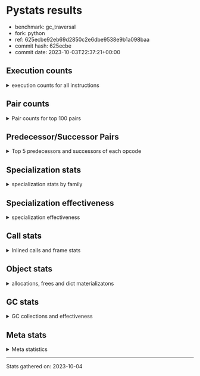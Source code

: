 
# Pystats results

- benchmark: gc_traversal
- fork: python
- ref: 625ecbe92eb69d2850c2e6dbe9538e9b1a098baa
- commit hash: 625ecbe
- commit date: 2023-10-03T22:37:21+00:00

## Execution counts

<details>
<summary> execution counts for all instructions </summary>

|Name | Count | Self | Cumulative | Miss ratio | 
|---|---:|---:|---:|---:|
| LOAD_FAST | 30,158,100 | 16.7% | 16.7% |  |
| STORE_FAST | 30,157,860 | 16.7% | 33.4% |  |
| FOR_ITER_RANGE | 30,092,040 | 16.6% | 50.0% |  |
| JUMP_BACKWARD | 30,031,920 | 16.6% | 66.6% |  |
| STORE_SUBSCR_LIST_INT | 29,970,000 | 16.6% | 83.2% |  |
| LOAD_FAST_LOAD_FAST | 29,970,000 | 16.6% | 99.8% |  |
| LOAD_CONST | 61,980 | 0.0% | 99.8% |  |
| LOAD_GLOBAL_BUILTIN | 60,120 | 0.0% | 99.8% |  |
| GET_ITER | 60,120 | 0.0% | 99.9% |  |
| CALL_BUILTIN_CLASS | 60,120 | 0.0% | 99.9% |  |
| BUILD_LIST | 60,120 | 0.0% | 99.9% |  |
| BINARY_OP | 60,040 | 0.0% | 100.0% |  |
| PUSH_NULL | 7,860 | 0.0% | 100.0% |  |
| LOAD_GLOBAL_MODULE | 7,780 | 0.0% | 100.0% |  |
| LOAD_ATTR_MODULE | 7,720 | 0.0% | 100.0% |  |
| CALL | 4,060 | 0.0% | 100.0% |  |
| CALL_BUILTIN_FAST_WITH_KEYWORDS | 3,840 | 0.0% | 100.0% |  |
| POP_TOP | 1,980 | 0.0% | 100.0% |  |
| POP_JUMP_IF_NOT_NONE | 1,920 | 0.0% | 100.0% |  |
| POP_JUMP_IF_FALSE | 1,920 | 0.0% | 100.0% |  |
| COMPARE_OP_INT | 1,920 | 0.0% | 100.0% |  |
| BINARY_OP_SUBTRACT_FLOAT | 1,920 | 0.0% | 100.0% |  |
| BINARY_OP_ADD_FLOAT | 1,920 | 0.0% | 100.0% | 3.1% |
| RETURN_VALUE | 180 | 0.0% | 100.0% |  |
| RESUME_CHECK | 180 | 0.0% | 100.0% |  |
| LOAD_DEREF | 180 | 0.0% | 100.0% |  |
| CALL_FUNCTION_EX | 120 | 0.0% | 100.0% |  |
| LOAD_GLOBAL | 100 | 0.0% | 100.0% |  |
| NOP | 60 | 0.0% | 100.0% |  |
| LIST_EXTEND | 60 | 0.0% | 100.0% |  |
| COPY_FREE_VARS | 60 | 0.0% | 100.0% |  |
| CALL_PY_EXACT_ARGS | 60 | 0.0% | 100.0% |  |
| CALL_INTRINSIC_1 | 60 | 0.0% | 100.0% |  |
| LOAD_ATTR | 40 | 0.0% | 100.0% |  |


</details>

## Pair counts

<details>
<summary> Pair counts for top 100 pairs </summary>

|Pair | Count | Self | Cumulative | 
|---|---:|---:|---:|
| JUMP_BACKWARD FOR_ITER_RANGE | 30,031,920 | 16.6% | 16.6% |
| FOR_ITER_RANGE STORE_FAST | 30,031,920 | 16.6% | 33.2% |
| STORE_SUBSCR_LIST_INT JUMP_BACKWARD | 29,970,000 | 16.6% | 49.8% |
| STORE_FAST LOAD_FAST_LOAD_FAST | 29,970,000 | 16.6% | 66.4% |
| LOAD_FAST_LOAD_FAST LOAD_FAST | 29,970,000 | 16.6% | 83.0% |
| LOAD_FAST STORE_SUBSCR_LIST_INT | 29,970,000 | 16.6% | 99.5% |
| LOAD_GLOBAL_BUILTIN LOAD_FAST | 60,120 | 0.0% | 99.6% |
| GET_ITER FOR_ITER_RANGE | 60,120 | 0.0% | 99.6% |
| FOR_ITER_RANGE LOAD_FAST | 60,120 | 0.0% | 99.6% |
| CALL_BUILTIN_CLASS GET_ITER | 60,120 | 0.0% | 99.7% |
| STORE_FAST LOAD_GLOBAL_BUILTIN | 60,080 | 0.0% | 99.7% |
| LOAD_FAST CALL_BUILTIN_CLASS | 60,080 | 0.0% | 99.7% |
| STORE_FAST LOAD_CONST | 60,000 | 0.0% | 99.8% |
| STORE_FAST JUMP_BACKWARD | 60,000 | 0.0% | 99.8% |
| LOAD_FAST STORE_FAST | 60,000 | 0.0% | 99.8% |
| LOAD_FAST BINARY_OP | 60,000 | 0.0% | 99.9% |
| LOAD_CONST BUILD_LIST | 60,000 | 0.0% | 99.9% |
| BUILD_LIST LOAD_FAST | 60,000 | 0.0% | 99.9% |
| BINARY_OP STORE_FAST | 60,000 | 0.0% | 100.0% |
| LOAD_ATTR_MODULE PUSH_NULL | 7,720 | 0.0% | 100.0% |
| LOAD_GLOBAL_MODULE LOAD_ATTR_MODULE | 7,700 | 0.0% | 100.0% |
| PUSH_NULL CALL | 3,900 | 0.0% | 100.0% |
| STORE_FAST LOAD_GLOBAL_MODULE | 3,880 | 0.0% | 100.0% |
| STORE_FAST LOAD_FAST | 3,840 | 0.0% | 100.0% |
| PUSH_NULL CALL_BUILTIN_FAST_WITH_KEYWORDS | 3,840 | 0.0% | 100.0% |
| POP_TOP LOAD_GLOBAL_MODULE | 1,920 | 0.0% | 100.0% |
| POP_JUMP_IF_NOT_NONE LOAD_FAST | 1,920 | 0.0% | 100.0% |
| POP_JUMP_IF_FALSE JUMP_BACKWARD | 1,920 | 0.0% | 100.0% |
| LOAD_FAST POP_JUMP_IF_NOT_NONE | 1,920 | 0.0% | 100.0% |
| LOAD_FAST LOAD_GLOBAL_MODULE | 1,920 | 0.0% | 100.0% |
| LOAD_FAST LOAD_CONST | 1,920 | 0.0% | 100.0% |
| LOAD_FAST BINARY_OP_SUBTRACT_FLOAT | 1,920 | 0.0% | 100.0% |
| LOAD_CONST COMPARE_OP_INT | 1,920 | 0.0% | 100.0% |
| COMPARE_OP_INT POP_JUMP_IF_FALSE | 1,920 | 0.0% | 100.0% |
| CALL_BUILTIN_FAST_WITH_KEYWORDS STORE_FAST | 1,920 | 0.0% | 100.0% |
| CALL_BUILTIN_FAST_WITH_KEYWORDS POP_TOP | 1,920 | 0.0% | 100.0% |
| CALL STORE_FAST | 1,920 | 0.0% | 100.0% |
| CALL LOAD_FAST | 1,920 | 0.0% | 100.0% |
| BINARY_OP_SUBTRACT_FLOAT BINARY_OP_ADD_FLOAT | 1,920 | 0.0% | 100.0% |
| BINARY_OP_ADD_FLOAT STORE_FAST | 1,920 | 0.0% | 100.0% |
| PUSH_NULL LOAD_FAST | 120 | 0.0% | 100.0% |
| LOAD_FAST RETURN_VALUE | 120 | 0.0% | 100.0% |
| LOAD_DEREF PUSH_NULL | 120 | 0.0% | 100.0% |
| CALL CALL | 100 | 0.0% | 100.0% |
| STORE_FAST LOAD_GLOBAL | 60 | 0.0% | 100.0% |
| RETURN_VALUE STORE_FAST | 60 | 0.0% | 100.0% |
| RETURN_VALUE RETURN_VALUE | 60 | 0.0% | 100.0% |
| RESUME_CHECK LOAD_DEREF | 60 | 0.0% | 100.0% |
| RESUME_CHECK LOAD_CONST | 60 | 0.0% | 100.0% |
| RESUME_CHECK BUILD_LIST | 60 | 0.0% | 100.0% |
| POP_TOP NOP | 60 | 0.0% | 100.0% |
| NOP LOAD_DEREF | 60 | 0.0% | 100.0% |
| LOAD_GLOBAL_MODULE LOAD_FAST | 60 | 0.0% | 100.0% |
| LOAD_FAST CALL_FUNCTION_EX | 60 | 0.0% | 100.0% |
| LOAD_FAST CALL | 60 | 0.0% | 100.0% |
| LOAD_FAST BUILD_LIST | 60 | 0.0% | 100.0% |
| LOAD_DEREF LIST_EXTEND | 60 | 0.0% | 100.0% |
| LOAD_CONST STORE_FAST | 60 | 0.0% | 100.0% |
| LIST_EXTEND CALL_INTRINSIC_1 | 60 | 0.0% | 100.0% |
| COPY_FREE_VARS RESUME_CHECK | 60 | 0.0% | 100.0% |
| CALL_PY_EXACT_ARGS RESUME_CHECK | 60 | 0.0% | 100.0% |
| CALL_INTRINSIC_1 CALL_FUNCTION_EX | 60 | 0.0% | 100.0% |
| CALL_FUNCTION_EX RESUME_CHECK | 60 | 0.0% | 100.0% |
| CALL_FUNCTION_EX COPY_FREE_VARS | 60 | 0.0% | 100.0% |
| CALL POP_TOP | 60 | 0.0% | 100.0% |
| BUILD_LIST STORE_FAST | 60 | 0.0% | 100.0% |
| BUILD_LIST LOAD_DEREF | 60 | 0.0% | 100.0% |
| RETURN_VALUE LOAD_GLOBAL | 40 | 0.0% | 100.0% |
| LOAD_GLOBAL LOAD_GLOBAL_MODULE | 40 | 0.0% | 100.0% |
| LOAD_GLOBAL LOAD_GLOBAL_BUILTIN | 40 | 0.0% | 100.0% |
| LOAD_FAST CALL_PY_EXACT_ARGS | 40 | 0.0% | 100.0% |
| CALL CALL_BUILTIN_CLASS | 40 | 0.0% | 100.0% |
| BINARY_OP BINARY_OP | 40 | 0.0% | 100.0% |
| RETURN_VALUE LOAD_GLOBAL_MODULE | 20 | 0.0% | 100.0% |
| LOAD_GLOBAL_MODULE LOAD_ATTR | 20 | 0.0% | 100.0% |
| LOAD_GLOBAL LOAD_ATTR | 20 | 0.0% | 100.0% |
| LOAD_ATTR PUSH_NULL | 20 | 0.0% | 100.0% |
| LOAD_ATTR LOAD_ATTR_MODULE | 20 | 0.0% | 100.0% |
| CALL CALL_PY_EXACT_ARGS | 20 | 0.0% | 100.0% |


</details>

## Predecessor/Successor Pairs

<details>
<summary> Top 5 predecessors and successors of each opcode </summary>

### GET_ITER

<details>
<summary> Successors and predecessors for GET_ITER </summary>

|Predecessors | Count | Percentage | 
|---|---:|---:|
| CALL_BUILTIN_CLASS | 60,120 | 100.0% |

|Successors | Count | Percentage | 
|---|---:|---:|
| FOR_ITER_RANGE | 60,120 | 100.0% |


</details>

### NOP

<details>
<summary> Successors and predecessors for NOP </summary>

|Predecessors | Count | Percentage | 
|---|---:|---:|
| POP_TOP | 60 | 100.0% |

|Successors | Count | Percentage | 
|---|---:|---:|
| LOAD_DEREF | 60 | 100.0% |


</details>

### POP_TOP

<details>
<summary> Successors and predecessors for POP_TOP </summary>

|Predecessors | Count | Percentage | 
|---|---:|---:|
| CALL_BUILTIN_FAST_WITH_KEYWORDS | 1,920 | 97.0% |
| CALL | 60 | 3.0% |

|Successors | Count | Percentage | 
|---|---:|---:|
| LOAD_GLOBAL_MODULE | 1,920 | 97.0% |
| NOP | 60 | 3.0% |


</details>

### PUSH_NULL

<details>
<summary> Successors and predecessors for PUSH_NULL </summary>

|Predecessors | Count | Percentage | 
|---|---:|---:|
| LOAD_ATTR_MODULE | 7,720 | 98.2% |
| LOAD_DEREF | 120 | 1.5% |
| LOAD_ATTR | 20 | 0.3% |

|Successors | Count | Percentage | 
|---|---:|---:|
| CALL | 3,900 | 49.6% |
| CALL_BUILTIN_FAST_WITH_KEYWORDS | 3,840 | 48.9% |
| LOAD_FAST | 120 | 1.5% |


</details>

### RETURN_VALUE

<details>
<summary> Successors and predecessors for RETURN_VALUE </summary>

|Predecessors | Count | Percentage | 
|---|---:|---:|
| LOAD_FAST | 120 | 66.7% |
| RETURN_VALUE | 60 | 33.3% |

|Successors | Count | Percentage | 
|---|---:|---:|
| STORE_FAST | 60 | 33.3% |
| RETURN_VALUE | 60 | 33.3% |
| LOAD_GLOBAL | 40 | 22.2% |
| LOAD_GLOBAL_MODULE | 20 | 11.1% |


</details>

### BINARY_OP

<details>
<summary> Successors and predecessors for BINARY_OP </summary>

|Predecessors | Count | Percentage | 
|---|---:|---:|
| LOAD_FAST | 60,000 | 99.9% |
| BINARY_OP | 40 | 0.1% |

|Successors | Count | Percentage | 
|---|---:|---:|
| STORE_FAST | 60,000 | 99.9% |
| BINARY_OP | 40 | 0.1% |


</details>

### BUILD_LIST

<details>
<summary> Successors and predecessors for BUILD_LIST </summary>

|Predecessors | Count | Percentage | 
|---|---:|---:|
| LOAD_CONST | 60,000 | 99.8% |
| RESUME_CHECK | 60 | 0.1% |
| LOAD_FAST | 60 | 0.1% |

|Successors | Count | Percentage | 
|---|---:|---:|
| LOAD_FAST | 60,000 | 99.8% |
| STORE_FAST | 60 | 0.1% |
| LOAD_DEREF | 60 | 0.1% |


</details>

### CALL

<details>
<summary> Successors and predecessors for CALL </summary>

|Predecessors | Count | Percentage | 
|---|---:|---:|
| PUSH_NULL | 3,900 | 96.1% |
| CALL | 100 | 2.5% |
| LOAD_FAST | 60 | 1.5% |

|Successors | Count | Percentage | 
|---|---:|---:|
| STORE_FAST | 1,920 | 47.3% |
| LOAD_FAST | 1,920 | 47.3% |
| CALL | 100 | 2.5% |
| POP_TOP | 60 | 1.5% |
| CALL_BUILTIN_CLASS | 40 | 1.0% |


</details>

### CALL_FUNCTION_EX

<details>
<summary> Successors and predecessors for CALL_FUNCTION_EX </summary>

|Predecessors | Count | Percentage | 
|---|---:|---:|
| LOAD_FAST | 60 | 50.0% |
| CALL_INTRINSIC_1 | 60 | 50.0% |

|Successors | Count | Percentage | 
|---|---:|---:|
| RESUME_CHECK | 60 | 50.0% |
| COPY_FREE_VARS | 60 | 50.0% |


</details>

### CALL_INTRINSIC_1

<details>
<summary> Successors and predecessors for CALL_INTRINSIC_1 </summary>

|Predecessors | Count | Percentage | 
|---|---:|---:|
| LIST_EXTEND | 60 | 100.0% |

|Successors | Count | Percentage | 
|---|---:|---:|
| CALL_FUNCTION_EX | 60 | 100.0% |


</details>

### COPY_FREE_VARS

<details>
<summary> Successors and predecessors for COPY_FREE_VARS </summary>

|Predecessors | Count | Percentage | 
|---|---:|---:|
| CALL_FUNCTION_EX | 60 | 100.0% |

|Successors | Count | Percentage | 
|---|---:|---:|
| RESUME_CHECK | 60 | 100.0% |


</details>

### JUMP_BACKWARD

<details>
<summary> Successors and predecessors for JUMP_BACKWARD </summary>

|Predecessors | Count | Percentage | 
|---|---:|---:|
| STORE_SUBSCR_LIST_INT | 29,970,000 | 99.8% |
| STORE_FAST | 60,000 | 0.2% |
| POP_JUMP_IF_FALSE | 1,920 | 0.0% |

|Successors | Count | Percentage | 
|---|---:|---:|
| FOR_ITER_RANGE | 30,031,920 | 100.0% |


</details>

### LIST_EXTEND

<details>
<summary> Successors and predecessors for LIST_EXTEND </summary>

|Predecessors | Count | Percentage | 
|---|---:|---:|
| LOAD_DEREF | 60 | 100.0% |

|Successors | Count | Percentage | 
|---|---:|---:|
| CALL_INTRINSIC_1 | 60 | 100.0% |


</details>

### LOAD_ATTR

<details>
<summary> Successors and predecessors for LOAD_ATTR </summary>

|Predecessors | Count | Percentage | 
|---|---:|---:|
| LOAD_GLOBAL_MODULE | 20 | 50.0% |
| LOAD_GLOBAL | 20 | 50.0% |

|Successors | Count | Percentage | 
|---|---:|---:|
| PUSH_NULL | 20 | 50.0% |
| LOAD_ATTR_MODULE | 20 | 50.0% |


</details>

### LOAD_CONST

<details>
<summary> Successors and predecessors for LOAD_CONST </summary>

|Predecessors | Count | Percentage | 
|---|---:|---:|
| STORE_FAST | 60,000 | 96.8% |
| LOAD_FAST | 1,920 | 3.1% |
| RESUME_CHECK | 60 | 0.1% |

|Successors | Count | Percentage | 
|---|---:|---:|
| BUILD_LIST | 60,000 | 96.8% |
| COMPARE_OP_INT | 1,920 | 3.1% |
| STORE_FAST | 60 | 0.1% |


</details>

### LOAD_DEREF

<details>
<summary> Successors and predecessors for LOAD_DEREF </summary>

|Predecessors | Count | Percentage | 
|---|---:|---:|
| RESUME_CHECK | 60 | 33.3% |
| NOP | 60 | 33.3% |
| BUILD_LIST | 60 | 33.3% |

|Successors | Count | Percentage | 
|---|---:|---:|
| PUSH_NULL | 120 | 66.7% |
| LIST_EXTEND | 60 | 33.3% |


</details>

### LOAD_FAST

<details>
<summary> Successors and predecessors for LOAD_FAST </summary>

|Predecessors | Count | Percentage | 
|---|---:|---:|
| LOAD_FAST_LOAD_FAST | 29,970,000 | 99.4% |
| LOAD_GLOBAL_BUILTIN | 60,120 | 0.2% |
| FOR_ITER_RANGE | 60,120 | 0.2% |
| BUILD_LIST | 60,000 | 0.2% |
| STORE_FAST | 3,840 | 0.0% |

|Successors | Count | Percentage | 
|---|---:|---:|
| STORE_SUBSCR_LIST_INT | 29,970,000 | 99.4% |
| CALL_BUILTIN_CLASS | 60,080 | 0.2% |
| STORE_FAST | 60,000 | 0.2% |
| BINARY_OP | 60,000 | 0.2% |
| POP_JUMP_IF_NOT_NONE | 1,920 | 0.0% |


</details>

### LOAD_FAST_LOAD_FAST

<details>
<summary> Successors and predecessors for LOAD_FAST_LOAD_FAST </summary>

|Predecessors | Count | Percentage | 
|---|---:|---:|
| STORE_FAST | 29,970,000 | 100.0% |

|Successors | Count | Percentage | 
|---|---:|---:|
| LOAD_FAST | 29,970,000 | 100.0% |


</details>

### LOAD_GLOBAL

<details>
<summary> Successors and predecessors for LOAD_GLOBAL </summary>

|Predecessors | Count | Percentage | 
|---|---:|---:|
| STORE_FAST | 60 | 60.0% |
| RETURN_VALUE | 40 | 40.0% |

|Successors | Count | Percentage | 
|---|---:|---:|
| LOAD_GLOBAL_MODULE | 40 | 40.0% |
| LOAD_GLOBAL_BUILTIN | 40 | 40.0% |
| LOAD_ATTR | 20 | 20.0% |


</details>

### POP_JUMP_IF_FALSE

<details>
<summary> Successors and predecessors for POP_JUMP_IF_FALSE </summary>

|Predecessors | Count | Percentage | 
|---|---:|---:|
| COMPARE_OP_INT | 1,920 | 100.0% |

|Successors | Count | Percentage | 
|---|---:|---:|
| JUMP_BACKWARD | 1,920 | 100.0% |


</details>

### POP_JUMP_IF_NOT_NONE

<details>
<summary> Successors and predecessors for POP_JUMP_IF_NOT_NONE </summary>

|Predecessors | Count | Percentage | 
|---|---:|---:|
| LOAD_FAST | 1,920 | 100.0% |

|Successors | Count | Percentage | 
|---|---:|---:|
| LOAD_FAST | 1,920 | 100.0% |


</details>

### STORE_FAST

<details>
<summary> Successors and predecessors for STORE_FAST </summary>

|Predecessors | Count | Percentage | 
|---|---:|---:|
| FOR_ITER_RANGE | 30,031,920 | 99.6% |
| LOAD_FAST | 60,000 | 0.2% |
| BINARY_OP | 60,000 | 0.2% |
| CALL_BUILTIN_FAST_WITH_KEYWORDS | 1,920 | 0.0% |
| CALL | 1,920 | 0.0% |

|Successors | Count | Percentage | 
|---|---:|---:|
| LOAD_FAST_LOAD_FAST | 29,970,000 | 99.4% |
| LOAD_GLOBAL_BUILTIN | 60,080 | 0.2% |
| LOAD_CONST | 60,000 | 0.2% |
| JUMP_BACKWARD | 60,000 | 0.2% |
| LOAD_GLOBAL_MODULE | 3,880 | 0.0% |


</details>

### BINARY_OP_ADD_FLOAT

<details>
<summary> Successors and predecessors for BINARY_OP_ADD_FLOAT </summary>

|Predecessors | Count | Percentage | 
|---|---:|---:|
| BINARY_OP_SUBTRACT_FLOAT | 1,920 | 100.0% |

|Successors | Count | Percentage | 
|---|---:|---:|
| STORE_FAST | 1,920 | 100.0% |


</details>

### BINARY_OP_SUBTRACT_FLOAT

<details>
<summary> Successors and predecessors for BINARY_OP_SUBTRACT_FLOAT </summary>

|Predecessors | Count | Percentage | 
|---|---:|---:|
| LOAD_FAST | 1,920 | 100.0% |

|Successors | Count | Percentage | 
|---|---:|---:|
| BINARY_OP_ADD_FLOAT | 1,920 | 100.0% |


</details>

### CALL_BUILTIN_CLASS

<details>
<summary> Successors and predecessors for CALL_BUILTIN_CLASS </summary>

|Predecessors | Count | Percentage | 
|---|---:|---:|
| LOAD_FAST | 60,080 | 99.9% |
| CALL | 40 | 0.1% |

|Successors | Count | Percentage | 
|---|---:|---:|
| GET_ITER | 60,120 | 100.0% |


</details>

### CALL_BUILTIN_FAST_WITH_KEYWORDS

<details>
<summary> Successors and predecessors for CALL_BUILTIN_FAST_WITH_KEYWORDS </summary>

|Predecessors | Count | Percentage | 
|---|---:|---:|
| PUSH_NULL | 3,840 | 100.0% |

|Successors | Count | Percentage | 
|---|---:|---:|
| STORE_FAST | 1,920 | 50.0% |
| POP_TOP | 1,920 | 50.0% |


</details>

### CALL_PY_EXACT_ARGS

<details>
<summary> Successors and predecessors for CALL_PY_EXACT_ARGS </summary>

|Predecessors | Count | Percentage | 
|---|---:|---:|
| LOAD_FAST | 40 | 66.7% |
| CALL | 20 | 33.3% |

|Successors | Count | Percentage | 
|---|---:|---:|
| RESUME_CHECK | 60 | 100.0% |


</details>

### COMPARE_OP_INT

<details>
<summary> Successors and predecessors for COMPARE_OP_INT </summary>

|Predecessors | Count | Percentage | 
|---|---:|---:|
| LOAD_CONST | 1,920 | 100.0% |

|Successors | Count | Percentage | 
|---|---:|---:|
| POP_JUMP_IF_FALSE | 1,920 | 100.0% |


</details>

### FOR_ITER_RANGE

<details>
<summary> Successors and predecessors for FOR_ITER_RANGE </summary>

|Predecessors | Count | Percentage | 
|---|---:|---:|
| JUMP_BACKWARD | 30,031,920 | 99.8% |
| GET_ITER | 60,120 | 0.2% |

|Successors | Count | Percentage | 
|---|---:|---:|
| STORE_FAST | 30,031,920 | 99.8% |
| LOAD_FAST | 60,120 | 0.2% |


</details>

### LOAD_ATTR_MODULE

<details>
<summary> Successors and predecessors for LOAD_ATTR_MODULE </summary>

|Predecessors | Count | Percentage | 
|---|---:|---:|
| LOAD_GLOBAL_MODULE | 7,700 | 99.7% |
| LOAD_ATTR | 20 | 0.3% |

|Successors | Count | Percentage | 
|---|---:|---:|
| PUSH_NULL | 7,720 | 100.0% |


</details>

### LOAD_GLOBAL_BUILTIN

<details>
<summary> Successors and predecessors for LOAD_GLOBAL_BUILTIN </summary>

|Predecessors | Count | Percentage | 
|---|---:|---:|
| STORE_FAST | 60,080 | 99.9% |
| LOAD_GLOBAL | 40 | 0.1% |

|Successors | Count | Percentage | 
|---|---:|---:|
| LOAD_FAST | 60,120 | 100.0% |


</details>

### LOAD_GLOBAL_MODULE

<details>
<summary> Successors and predecessors for LOAD_GLOBAL_MODULE </summary>

|Predecessors | Count | Percentage | 
|---|---:|---:|
| STORE_FAST | 3,880 | 49.9% |
| POP_TOP | 1,920 | 24.7% |
| LOAD_FAST | 1,920 | 24.7% |
| LOAD_GLOBAL | 40 | 0.5% |
| RETURN_VALUE | 20 | 0.3% |

|Successors | Count | Percentage | 
|---|---:|---:|
| LOAD_ATTR_MODULE | 7,700 | 99.0% |
| LOAD_FAST | 60 | 0.8% |
| LOAD_ATTR | 20 | 0.3% |


</details>

### RESUME_CHECK

<details>
<summary> Successors and predecessors for RESUME_CHECK </summary>

|Predecessors | Count | Percentage | 
|---|---:|---:|
| COPY_FREE_VARS | 60 | 33.3% |
| CALL_PY_EXACT_ARGS | 60 | 33.3% |
| CALL_FUNCTION_EX | 60 | 33.3% |

|Successors | Count | Percentage | 
|---|---:|---:|
| LOAD_DEREF | 60 | 33.3% |
| LOAD_CONST | 60 | 33.3% |
| BUILD_LIST | 60 | 33.3% |


</details>

### STORE_SUBSCR_LIST_INT

<details>
<summary> Successors and predecessors for STORE_SUBSCR_LIST_INT </summary>

|Predecessors | Count | Percentage | 
|---|---:|---:|
| LOAD_FAST | 29,970,000 | 100.0% |

|Successors | Count | Percentage | 
|---|---:|---:|
| JUMP_BACKWARD | 29,970,000 | 100.0% |


</details>


</details>

## Specialization stats

<details>
<summary> specialization stats by family </summary>

### STORE_SUBSCR

<details>
<summary> specialization stats for STORE_SUBSCR family </summary>

|Kind | Count | Ratio | 
|---|---|---|
|          hit |     29970000 | 100.0% |


</details>

### BINARY_OP

<details>
<summary> specialization stats for BINARY_OP family </summary>

|Kind | Count | Ratio | 
|---|---|---|
| specialization.deferred |        60000 | 93.9% |
|          hit |         3780 | 5.9% |
|         miss |           60 | 0.1% |

#### Specialization attempts

| | Count | Ratio | 
|---|---:|---:|
| Success | 0 | 0.0% |
| Failure | 40 | 100.0% |

|Failure kind | Count | Ratio | 
|---|---:|---:|
| multiply different types | 40 | 100.0% |


</details>

### CALL

<details>
<summary> specialization stats for CALL family </summary>

|Kind | Count | Ratio | 
|---|---|---|
| specialization.deferred |         3900 | 5.7% |
|          hit |        64020 | 94.0% |

#### Specialization attempts

| | Count | Ratio | 
|---|---:|---:|
| Success | 60 | 37.5% |
| Failure | 100 | 62.5% |

|Failure kind | Count | Ratio | 
|---|---:|---:|
| cfunc noargs | 100 | 100.0% |


</details>

### COMPARE_OP

<details>
<summary> specialization stats for COMPARE_OP family </summary>

|Kind | Count | Ratio | 
|---|---|---|
|          hit |         1920 | 100.0% |


</details>

### FOR_ITER

<details>
<summary> specialization stats for FOR_ITER family </summary>

|Kind | Count | Ratio | 
|---|---|---|
|          hit |     30092040 | 100.0% |


</details>

### JUMP_BACKWARD

<details>
<summary> specialization stats for JUMP_BACKWARD family </summary>

|Kind | Count | Ratio | 
|---|---|---|


</details>

### LOAD_ATTR

<details>
<summary> specialization stats for LOAD_ATTR family </summary>

|Kind | Count | Ratio | 
|---|---|---|
| specialization.deferred |           20 | 0.3% |
|          hit |         7720 | 99.5% |

#### Specialization attempts

| | Count | Ratio | 
|---|---:|---:|
| Success | 20 | 100.0% |
| Failure | 0 | 0.0% |

|Failure kind | Count | Ratio | 
|---|---:|---:|


</details>

### LOAD_GLOBAL

<details>
<summary> specialization stats for LOAD_GLOBAL family </summary>

|Kind | Count | Ratio | 
|---|---|---|
| specialization.deferred |           20 | 0.0% |
|          hit |        67900 | 99.9% |

#### Specialization attempts

| | Count | Ratio | 
|---|---:|---:|
| Success | 80 | 100.0% |
| Failure | 0 | 0.0% |

|Failure kind | Count | Ratio | 
|---|---:|---:|


</details>

### POP_JUMP_IF_FALSE

<details>
<summary> specialization stats for POP_JUMP_IF_FALSE family </summary>

|Kind | Count | Ratio | 
|---|---|---|


</details>

### POP_JUMP_IF_NOT_NONE

<details>
<summary> specialization stats for POP_JUMP_IF_NOT_NONE family </summary>

|Kind | Count | Ratio | 
|---|---|---|


</details>


</details>

## Specialization effectiveness

<details>
<summary> specialization effectiveness </summary>

|Instructions | Count | Ratio | 
|---|---:|---:|
| Basic | 90,478,740 | 50.0% |
| Not specialized | 30,100,060 | 16.6% |
| Specialized | 60,207,560 | 33.3% |

### Deferred by instruction

<details>
<summary> deferred by instruction </summary>

|Name | Count | Ratio | 
|---|---:|---:|
| BINARY_OP | 60,000 | 93.8% |
| CALL | 3,900 | 6.1% |
| LOAD_GLOBAL | 20 | 0.0% |
| LOAD_ATTR | 20 | 0.0% |
| UNPACK_SEQUENCE | 0 | 0.0% |
| TO_BOOL | 0 | 0.0% |
| STORE_SUBSCR_LIST_INT | 0 | 0.0% |
| STORE_SUBSCR | 0 | 0.0% |
| STORE_SLICE | 0 | 0.0% |
| STORE_FAST | 0 | 0.0% |


</details>

### Misses by instruction

<details>
<summary> misses by instruction </summary>

|Name | Count | Ratio | 
|---|---:|---:|
| BINARY_OP_ADD_FLOAT | 60 | 100.0% |
| STORE_SUBSCR_LIST_INT | 0 | 0.0% |
| STORE_FAST | 0 | 0.0% |
| RETURN_VALUE | 0 | 0.0% |
| RESUME_CHECK | 0 | 0.0% |
| PUSH_NULL | 0 | 0.0% |
| POP_TOP | 0 | 0.0% |
| NOP | 0 | 0.0% |
| LOAD_GLOBAL_MODULE | 0 | 0.0% |
| LOAD_GLOBAL_BUILTIN | 0 | 0.0% |


</details>


</details>

## Call stats

<details>
<summary> Inlined calls and frame stats </summary>

| | Count | Ratio | 
|---|---:|---:|
| Calls to PyEval_EvalDefault | 0 | 0.0% |
| Calls to Python functions inlined | 180 | 100.0% |
| Calls via PyEval_EvalFrame (total) | 0 | 0.0% |
| Calls via PyEval_EvalFrame (vector) | 0 | 0.0% |
| Calls via PyEval_EvalFrame (generator) | 0 | 0.0% |
| Calls via PyEval_EvalFrame (legacy) | 0 | 0.0% |
| Calls via PyEval_EvalFrame (function vectorcall) | 0 | 0.0% |
| Calls via PyEval_EvalFrame (build class) | 0 | 0.0% |
| Calls via PyEval_EvalFrame (slot) | 0 | 0.0% |
| Calls via PyEval_EvalFrame (function ex) | 120 | 66.7% |
| Calls via PyEval_EvalFrame (api) | 0 | 0.0% |
| Calls via PyEval_EvalFrame (method) | 0 | 0.0% |
| Frames pushed | 180 | 100.0% |
| Frame objects created | 0 | 0.0% |


</details>

## Object stats

<details>
<summary> allocations, frees and dict materializatons </summary>

| | Count | Ratio | 
|---|---:|---:|
| Allocations from freelist | 64,860 | 0.4% |
| Frees to freelist | 68,820 |  |
| Allocations | 16,935,660 | 99.6% |
| Allocations to 512 bytes | 16,879,500 | 99.3% |
| Allocations to 4 kbytes | 26,880 | 0.2% |
| Allocations over 4 kbytes | 29,280 | 0.2% |
| Frees | 16,935,580 |  |
| New values | 0 |  |
| Interpreter increfs | 76,648,540 | 99.9% |
| Interpreter decrefs | 63,506,580 | 67.8% |
| Increfs | 89,440 | 0.1% |
| Decrefs | 30,111,860 | 32.2% |
| Materialize dict (on request) | 0 |  |
| Materialize dict (new key) | 0 |  |
| Materialize dict (too big) | 0 |  |
| Materialize dict (str subclass) | 0 |  |
| Dematerialize dict | 0 |  |
| Method cache hits | 13 |  |
| Method cache misses | 7 |  |
| Method cache collisions | 7 |  |
| Method cache dunder hits | 0 |  |
| Method cache dunder misses | 0 |  |


</details>

## GC stats

<details>
<summary> GC collections and effectiveness </summary>

|Generation | Collections | Objects collected | Object visits | 
|---:|---:|---:|---:|
| 0 | 60 | 0 | 36,240,200 |
| 1 | 0 | 0 | 0 |
| 2 | 3,840 | 0 | 4,294,095,360 |


</details>

## Meta stats

<details>
<summary> Meta statistics </summary>

| | Count | 
|---|---:|
| Number of data files | 20 |


</details>

---
Stats gathered on: 2023-10-04
